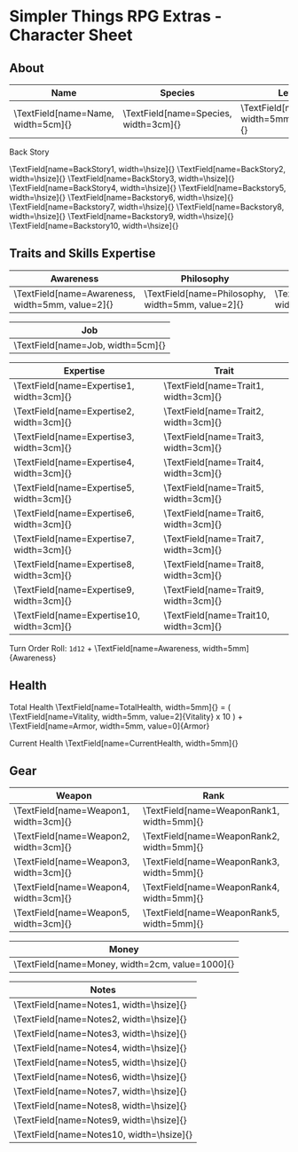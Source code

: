 # Simpler Things RPG Extras - Character Sheet

## About

| Name | Species | Level |
| ---- | ------- | ----- |
| \TextField[name=Name, width=5cm]{} | \TextField[name=Species, width=3cm]{} | \TextField[name=Level, width=5mm, value=1]{} |

Back Story

\TextField[name=BackStory1, width=\hsize]{}
\TextField[name=BackStory2, width=\hsize]{}
\TextField[name=BackStory3, width=\hsize]{}
\TextField[name=BackStory4, width=\hsize]{}
\TextField[name=Backstory5, width=\hsize]{}
\TextField[name=Backstory6, width=\hsize]{}
\TextField[name=Backstory7, width=\hsize]{}
\TextField[name=Backstory8, width=\hsize]{}
\TextField[name=Backstory9, width=\hsize]{}
\TextField[name=Backstory10, width=\hsize]{}

## Traits and Skills Expertise

| Awareness | Philosophy | Vitality |
| --------- | ---------- | -------- |
| \TextField[name=Awareness, width=5mm, value=2]{} | \TextField[name=Philosophy, width=5mm, value=2]{} | \TextField[name=Vitality, width=5mm, value=2]{} |

| Job |
| --- |
| \TextField[name=Job, width=5cm]{} |

| Expertise | Trait |
| --------- | ----- |
| \TextField[name=Expertise1, width=3cm]{} | \TextField[name=Trait1, width=3cm]{} |
| \TextField[name=Expertise2, width=3cm]{} | \TextField[name=Trait2, width=3cm]{} |
| \TextField[name=Expertise3, width=3cm]{} | \TextField[name=Trait3, width=3cm]{} |
| \TextField[name=Expertise4, width=3cm]{} | \TextField[name=Trait4, width=3cm]{} |
| \TextField[name=Expertise5, width=3cm]{} | \TextField[name=Trait5, width=3cm]{} |
| \TextField[name=Expertise6, width=3cm]{} | \TextField[name=Trait6, width=3cm]{} |
| \TextField[name=Expertise7, width=3cm]{} | \TextField[name=Trait7, width=3cm]{} |
| \TextField[name=Expertise8, width=3cm]{} | \TextField[name=Trait8, width=3cm]{} |
| \TextField[name=Expertise9, width=3cm]{} | \TextField[name=Trait9, width=3cm]{} |
| \TextField[name=Expertise10, width=3cm]{} | \TextField[name=Trait10, width=3cm]{} |

Turn Order Roll: `1d12` + \TextField[name=Awareness, width=5mm]{Awareness}

## Health

Total Health \TextField[name=TotalHealth, width=5mm]{} = ( \TextField[name=Vitality, width=5mm, value=2]{Vitality} x 10 ) + \TextField[name=Armor, width=5mm, value=0]{Armor}

Current Health \TextField[name=CurrentHealth, width=5mm]{}

## Gear

| Weapon | Rank |
| ------ | ---- |
| \TextField[name=Weapon1, width=3cm]{} | \TextField[name=WeaponRank1, width=5mm]{} |
| \TextField[name=Weapon2, width=3cm]{} | \TextField[name=WeaponRank2, width=5mm]{} |
| \TextField[name=Weapon3, width=3cm]{} | \TextField[name=WeaponRank3, width=5mm]{} |
| \TextField[name=Weapon4, width=3cm]{} | \TextField[name=WeaponRank4, width=5mm]{} |
| \TextField[name=Weapon5, width=3cm]{} | \TextField[name=WeaponRank5, width=5mm]{} |

| Money |
| ----- |
| \TextField[name=Money, width=2cm, value=1000]{} |

| Notes |
| ----- |
| \TextField[name=Notes1, width=\hsize]{} |
| \TextField[name=Notes2, width=\hsize]{} |
| \TextField[name=Notes3, width=\hsize]{} |
| \TextField[name=Notes4, width=\hsize]{} |
| \TextField[name=Notes5, width=\hsize]{} |
| \TextField[name=Notes6, width=\hsize]{} |
| \TextField[name=Notes7, width=\hsize]{} |
| \TextField[name=Notes8, width=\hsize]{} |
| \TextField[name=Notes9, width=\hsize]{} |
| \TextField[name=Notes10, width=\hsize]{} |
